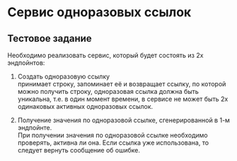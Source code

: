 # Сервис одноразовых ссылок
## Тестовое задание
Необходимо реализовать сервис, который будет состоять из 2х эндпойнтов:

1. Создать одноразовую ссылку      
   принимает строку, запоминает её и возвращает ссылку, по которой можно получить строку, одноразовая ссылка должна быть уникальна, т.е. в один момент времени, в сервисе не может быть 2х одинаковых активных одноразовых ссылок.

2. Получение значения по одноразовой ссылке, сгенерированной в 1-м эндпойнте.      
   При получении значения по одноразовой ссылке необходимо проверять, активна ли она. Если ссылка уже использована, то следует вернуть сообщение об ошибке.      
